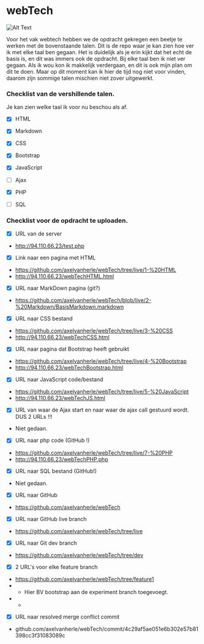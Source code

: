 # webTech

![Alt Text](https://media.giphy.com/media/aNqEFrYVnsS52/giphy.gif)

Voor het vak webtech hebben we de opdracht gekregen een beetje te werken met de bovenstaande talen. Dit is de repo waar je kan zien hoe ver ik met elke taal ben gegaan. Het is duidelijk als je erin kijkt dat het echt de basis is, en dit was immers ook de opdracht.
Bij elke taal ben ik niet ver gegaan. Als ik wou kon ik makkelijk verdergaan, en dit is ook mijn plan om dit te doen. Maar op dit moment kan ik hier de tijd nog niet voor vinden, daarom zijn sommige talen mischien niet zover uitgewerkt.

### Checklist van de vershillende talen.
Je kan zien welke taal ik voor nu beschou als af.

- [X] HTML
- [X] Markdown
- [X] CSS
- [X] Bootstrap
- [X] JavaScript
- [ ] Ajax  
- [X] PHP
- [ ] SQL


### Checklist voor de opdracht te uploaden.
- [X] URL van de server
- http://94.110.66.23/test.php
- [X] Link naar een pagina met HTML
- https://github.com/axelvanherle/webTech/tree/live/1-%20HTML
- http://94.110.66.23/webTechHTML.html
- [X] URL naar MarkDown pagina (git?)
- https://github.com/axelvanherle/webTech/blob/live/2-%20Markdown/BasisMarkdown.markdown
- [X] URL naar CSS bestand
- https://github.com/axelvanherle/webTech/tree/live/3-%20CSS
- http://94.110.66.23/webTechCSS.html
- [X] URL naar pagina dat Bootstrap heeft gebruikt
- https://github.com/axelvanherle/webTech/tree/live/4-%20Bootstrap
- http://94.110.66.23/webTechBootstrap.html
- [X] URL naar JavaScript code/bestand
- https://github.com/axelvanherle/webTech/tree/live/5-%20JavaScript
- http://94.110.66.23/webTechJS.html
- [X] URL van waar de Ajax start en naar waar de ajax call gestuurd wordt. DUS 2 URLs !!!
- Niet gedaan.
- [X] URL naar php code (GitHub !)
- https://github.com/axelvanherle/webTech/tree/live/7-%20PHP
- http://94.110.66.23/webTechPHP.php
- [X] URL naar SQL bestand (GitHub!)
- Niet gedaan.
- [X] URL naar GitHub
- https://github.com/axelvanherle/webTech
- [X] URL naar GitHub live branch
- https://github.com/axelvanherle/webTech/tree/live
- [X] URL naar Git dev branch
- https://github.com/axelvanherle/webTech/tree/dev
- [X] 2 URL's voor elke feature branch
- https://github.com/axelvanherle/webTech/tree/feature1
- - Hier BV bootstrap aan de experiment branch toegevoegt.
- - 
- [X] URL naar resolved merge conflict commit
- github.com/axelvanherle/webTech/commit/4c29af5ae051e6b302e57b81398cc3f31083089c


